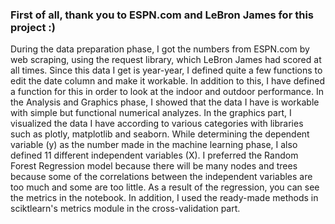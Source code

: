 ### First of all, thank you to ESPN.com and LeBron James for this project :)

During the data preparation phase, I got the numbers from ESPN.com by web scraping, using the request library, which LeBron James had scored at all times. Since this data I get is year-year, I defined quite a few functions to edit the date column and make it workable. In addition to this, I have defined a function for this in order to look at the indoor and outdoor performance. In the Analysis and Graphics phase, I showed that the data I have is workable with simple but functional numerical analyzes. In the graphics part, I visualized the data I have according to various categories with libraries such as plotly, matplotlib and seaborn. While determining the dependent variable (y) as the number made in the machine learning phase, I also defined 11 different independent variables (X). I preferred the Random Forest Regression model because there will be many nodes and trees because some of the correlations between the independent variables are too much and some are too little. As a result of the regression, you can see the metrics in the notebook. In addition, I used the ready-made methods in sciktlearn's metrics module in the cross-validation part.
